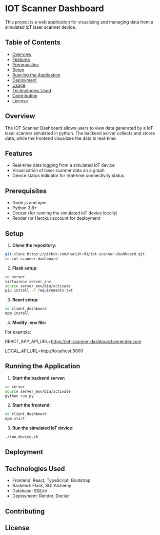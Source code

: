 # IOT Scanner Dashboard

This project is a web application for visualizing and managing data from a simulated IoT laser scanner device. 

## Table of Contents

- [Overview](#overview)
- [Features](#features)
- [Prerequisites](#prerequisites)
- [Setup](#setup)
- [Running the Application](#running-the-application)
- [Deployment](#deployment)
- [Usage](#usage)
- [Technologies Used](#technologies-used)
- [Contributing](#contributing)
- [License](#license)

## Overview

The IOT Scanner Dashboard allows users to view data generated by a IoT laser scanner simulated in python. The backend server collects and stores data, while the frontend visualizes the data in real-time.

## Features

- Real-time data logging from a simulated IoT device
- Visualization of laser scanner data on a graph
- Device status indicator for real-time connectivity status

## Prerequisites

- Node.js and npm
- Python 3.8+
- Docker (for running the simulated IoT device locally)
- Render (or Heroku) account for deployment

## Setup 

1. **Clone the repository:**

```bash
git clone https://github.com/Harish-MJ/iot-scanner-dashboard.git
cd iot-scanner-dashboard
```

2. **Flask setup:**

```bash
cd server 
virtualenv server_env
source server_env/bin/activate
pip install -r requirements.txt
```

3. **React setup:**

```bash
cd client_dashboard
npm install
```

4. **Modify .env file:**

For example:

REACT_APP_API_URL=https://iot-scanner-dashboard.onrender.com

LOCAL_API_URL=http://localhost:5000


## Running the Application

1. **Start the backend server:**

```bash
cd server
source server_env/bin/activate
python run.py
```

2. **Start the frontend:**

```bash
cd client_dashboard
npm start
```

3. **Run the simulated IoT device:**

```bash
./run_device.sh
```

## Deployment

## Technologies Used

- Frontend: React, TypeScript, Bootstrap
- Backend: Flask, SQLAlchemy
- Database: SQLite
- Deployment: Render, Docker

## Contributing

## License

```

```